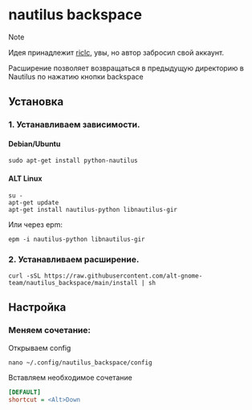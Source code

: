# nautilus backspace

> [!NOTE]
> Идея принадлежит [riclc](https://github.com/riclc), увы, но автор забросил свой аккаунт.


Расширение позволяет возвращаться в предыдущую директорию в Nautilus по нажатию кнопки backspace

## Установка

### 1. Устанавливаем зависимости.

#### Debian/Ubuntu

```shell
sudo apt-get install python-nautilus
```

#### ALT Linux

```shell
su -
apt-get update
apt-get install nautilus-python libnautilus-gir
```
Или через epm:

```shell
epm -i nautilus-python libnautilus-gir
```

### 2. Устанавливаем расширение.

```shell
curl -sSL https://raw.githubusercontent.com/alt-gnome-team/nautilus_backspace/main/install | sh
```

## Настройка

### Меняем сочетание:

Открываем config
```shell
nano ~/.config/nautilus_backspace/config
```

Вставляем необходимое сочетание
```ini
[DEFAULT]
shortcut = <Alt>Down
```